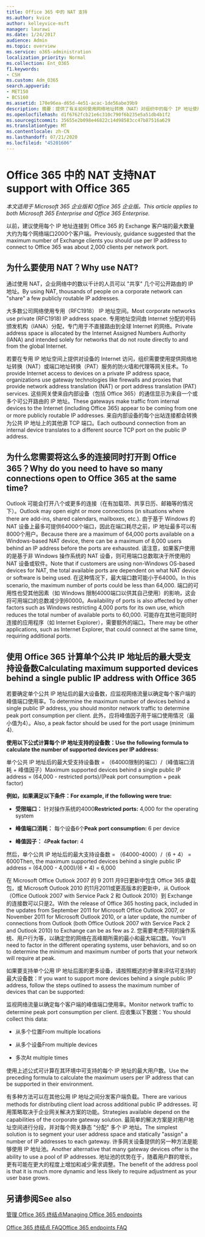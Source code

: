 ```yaml
---
title: Office 365 中的 NAT 支持
ms.author: kvice
author: kelleyvice-msft
manager: laurawi
ms.date: 1/24/2017
audience: Admin
ms.topic: overview
ms.service: o365-administration
localization_priority: Normal
ms.collection: Ent_O365
f1.keywords:
- CSH
ms.custom: Adm_O365
search.appverid:
- MET150
- BCS160
ms.assetid: 170e96ea-d65d-4e51-acac-1de56abe39b9
description: 摘要：提供了有关如何使用网络地址转换（NAT）对组织中的每个 IP 地址使用的客户端的正确数量的详细信息。
ms.openlocfilehash: d1f6762fcb21e6c310c790f6b235e5a51db4b1f2
ms.sourcegitcommit: 35655e2b098e46822c14d98583cc47b87516a629
ms.translationtype: MT
ms.contentlocale: zh-CN
ms.lasthandoff: 07/21/2020
ms.locfileid: "45201606"
---
```

# <a name="nat-support-with-office-365"></a><span data-ttu-id="b1245-103">Office 365 中的 NAT 支持</span><span class="sxs-lookup"><span data-stu-id="b1245-103">NAT support with Office 365</span></span>

<span data-ttu-id="b1245-104">*本文适用于 Microsoft 365 企业版和 Office 365 企业版。*</span><span class="sxs-lookup"><span data-stu-id="b1245-104">*This article applies to both Microsoft 365 Enterprise and Office 365 Enterprise.*</span></span>

<span data-ttu-id="b1245-105">以前，建议使用每个 IP 地址连接到 Office 365 的 Exchange 客户端的最大数量大约为每个网络端口2000个客户端。</span><span class="sxs-lookup"><span data-stu-id="b1245-105">Previously, guidance suggested that the maximum number of Exchange clients you should use per IP address to connect to Office 365 was about 2,000 clients per network port.</span></span>
  
## <a name="why-use-nat"></a><span data-ttu-id="b1245-106">为什么要使用 NAT？</span><span class="sxs-lookup"><span data-stu-id="b1245-106">Why use NAT?</span></span>

<span data-ttu-id="b1245-107">通过使用 NAT，企业网络中的数以千计的人员可以 "共享" 几个可公开路由的 IP 地址。</span><span class="sxs-lookup"><span data-stu-id="b1245-107">By using NAT, thousands of people on a corporate network can "share" a few publicly routable IP addresses.</span></span>
  
<span data-ttu-id="b1245-108">大多数公司网络使用专用（RFC1918） IP 地址空间。</span><span class="sxs-lookup"><span data-stu-id="b1245-108">Most corporate networks use private (RFC1918) IP address space.</span></span> <span data-ttu-id="b1245-109">专用地址空间由 Internet 分配的号码颁发机构（IANA）分配，专门用于不直接路由到全球 Internet 的网络。</span><span class="sxs-lookup"><span data-stu-id="b1245-109">Private address space is allocated by the Internet Assigned Numbers Authority (IANA) and intended solely for networks that do not route directly to and from the global Internet.</span></span>
  
<span data-ttu-id="b1245-110">若要在专用 IP 地址空间上提供对设备的 Internet 访问，组织需要使用提供网络地址转换（NAT）或端口地址转换（PAT）服务的防火墙和代理等网关技术。</span><span class="sxs-lookup"><span data-stu-id="b1245-110">To provide Internet access to devices on a private IP address space, organizations use gateway technologies like firewalls and proxies that provide network address translation (NAT) or port address translation (PAT) services.</span></span> <span data-ttu-id="b1245-111">这些网关使来自内部设备（包括 Office 365）的通信显示为来自一个或多个可公开路由的 IP 地址。</span><span class="sxs-lookup"><span data-stu-id="b1245-111">These gateways make traffic from internal devices to the Internet (including Office 365) appear to be coming from one or more publicly routable IP addresses.</span></span> <span data-ttu-id="b1245-112">来自内部设备的每个出站连接都会转换为公共 IP 地址上的其他源 TCP 端口。</span><span class="sxs-lookup"><span data-stu-id="b1245-112">Each outbound connection from an internal device translates to a different source TCP port on the public IP address.</span></span> 
  
## <a name="why-do-you-need-to-have-so-many-connections-open-to-office-365-at-the-same-time"></a><span data-ttu-id="b1245-113">为什么您需要将这么多的连接同时打开到 Office 365？</span><span class="sxs-lookup"><span data-stu-id="b1245-113">Why do you need to have so many connections open to Office 365 at the same time?</span></span>

<span data-ttu-id="b1245-114">Outlook 可能会打开八个或更多的连接（在有加载项、共享日历、邮箱等的情况下）。</span><span class="sxs-lookup"><span data-stu-id="b1245-114">Outlook may open eight or more connections (in situations where there are add-ins, shared calendars, mailboxes, etc.).</span></span> <span data-ttu-id="b1245-115">由于基于 Windows 的 NAT 设备上最多可提供64000个端口，因此在端口耗尽之前，IP 地址最多可以有8000个用户。</span><span class="sxs-lookup"><span data-stu-id="b1245-115">Because there are a maximum of 64,000 ports available on a Windows-based NAT device, there can be a maximum of 8,000 users behind an IP address before the ports are exhausted.</span></span> <span data-ttu-id="b1245-116">请注意，如果客户使用的是基于非 Windows 操作系统的 NAT 设备，则可用端口总数取决于所使用的 NAT 设备或软件。</span><span class="sxs-lookup"><span data-stu-id="b1245-116">Note that if customers are using non-Windows OS-based devices for NAT, the total available ports are dependent on what NAT device or software is being used.</span></span> <span data-ttu-id="b1245-117">在这种情况下，最大端口数可能小于64000。</span><span class="sxs-lookup"><span data-stu-id="b1245-117">In this scenario, the maximum number of ports could be less than 64,000.</span></span> <span data-ttu-id="b1245-118">端口的可用性也受其他因素（如 Windows 限制4000端口以供其自己使用）的影响，这会将可用端口的总数减少到60000。</span><span class="sxs-lookup"><span data-stu-id="b1245-118">Availability of ports is also affected by other factors such as Windows restricting 4,000 ports for its own use, which reduces the total number of available ports to 60,000.</span></span> <span data-ttu-id="b1245-119">可能存在其他可能同时连接的应用程序（如 Internet Explorer），需要额外的端口。</span><span class="sxs-lookup"><span data-stu-id="b1245-119">There may be other applications, such as Internet Explorer, that could connect at the same time, requiring additional ports.</span></span>
  
## <a name="calculating-maximum-supported-devices-behind-a-single-public-ip-address-with-office-365"></a><span data-ttu-id="b1245-120">使用 Office 365 计算单个公共 IP 地址后的最大受支持设备数</span><span class="sxs-lookup"><span data-stu-id="b1245-120">Calculating maximum supported devices behind a single public IP address with Office 365</span></span>

<span data-ttu-id="b1245-121">若要确定单个公共 IP 地址后的最大设备数，应监视网络流量以确定每个客户端的峰值端口使用率。</span><span class="sxs-lookup"><span data-stu-id="b1245-121">To determine the maximum number of devices behind a single public IP address, you should monitor network traffic to determine peak port consumption per client.</span></span> <span data-ttu-id="b1245-122">此外，应将峰值因子用于端口使用情况（最小值为4）。</span><span class="sxs-lookup"><span data-stu-id="b1245-122">Also, a peak factor should be used for the port usage (minimum 4).</span></span> 
  
 <span data-ttu-id="b1245-123">**使用以下公式计算每个 IP 地址支持的设备数：**</span><span class="sxs-lookup"><span data-stu-id="b1245-123">**Use the following formula to calculate the number of supported devices per IP address:**</span></span>
  
<span data-ttu-id="b1245-124">单个公共 IP 地址后的最大受支持设备数 = （64000限制的端口）/（峰值端口消耗 + 峰值因子）</span><span class="sxs-lookup"><span data-stu-id="b1245-124">Maximum supported devices behind a single public IP address = (64,000 - restricted ports)/(Peak port consumption + peak factor)</span></span>
  
 <span data-ttu-id="b1245-125">**例如，如果满足以下条件：**</span><span class="sxs-lookup"><span data-stu-id="b1245-125">**For example, if the following were true:**</span></span>
  
- <span data-ttu-id="b1245-126">**受限端口：** 针对操作系统的4000</span><span class="sxs-lookup"><span data-stu-id="b1245-126">**Restricted ports:** 4,000 for the operating system</span></span>

- <span data-ttu-id="b1245-127">**峰值端口消耗：** 每个设备6个</span><span class="sxs-lookup"><span data-stu-id="b1245-127">**Peak port consumption:** 6 per device</span></span>

- <span data-ttu-id="b1245-128">**峰值因子：** 4</span><span class="sxs-lookup"><span data-stu-id="b1245-128">**Peak factor:** 4</span></span>

<span data-ttu-id="b1245-129">然后，单个公共 IP 地址后的最大支持设备数 = （64000-4000）/（6 + 4） = 6000</span><span class="sxs-lookup"><span data-stu-id="b1245-129">Then, the maximum supported devices behind a single public IP address = (64,000 - 4,000)/(6 + 4) = 6,000</span></span>
  
<span data-ttu-id="b1245-130">在 Microsoft Office Outlook 2007 的 9 2011 月9日更新中包含 Office 365 承载包，或 Microsoft Outlook 2010 的11月2011或更高版本的更新中，从 Outlook （Office Outlook 2007 with Service Pack 2 和 Outlook 2010）到 Exchange 的连接数可以只是2。</span><span class="sxs-lookup"><span data-stu-id="b1245-130">With the release of Office 365 hosting pack, included in the updates from September 2011 for Microsoft Office Outlook 2007, or November 2011 for Microsoft Outlook 2010, or a later update, the number of connections from Outlook (both Office Outlook 2007 with Service Pack 2 and Outlook 2010) to Exchange can be as few as 2.</span></span> <span data-ttu-id="b1245-131">您需要考虑不同的操作系统、用户行为等，以确定您的网络在高峰期所需的最小和最大端口数。</span><span class="sxs-lookup"><span data-stu-id="b1245-131">You'll need to factor in the different operating systems, user behaviors, and so on to determine the minimum and maximum number of ports that your network will require at peak.</span></span>
  
<span data-ttu-id="b1245-132">如果要支持单个公用 IP 地址后面的更多设备，请按照概述的步骤来评估可支持的最大设备数：</span><span class="sxs-lookup"><span data-stu-id="b1245-132">If you want to support more devices behind a single public IP address, follow the steps outlined to assess the maximum number of devices that can be supported:</span></span>
  
<span data-ttu-id="b1245-133">监视网络流量以确定每个客户端的峰值端口使用率。</span><span class="sxs-lookup"><span data-stu-id="b1245-133">Monitor network traffic to determine peak port consumption per client.</span></span> <span data-ttu-id="b1245-134">应收集以下数据：</span><span class="sxs-lookup"><span data-stu-id="b1245-134">You should collect this data:</span></span>
  
- <span data-ttu-id="b1245-135">从多个位置</span><span class="sxs-lookup"><span data-stu-id="b1245-135">From multiple locations</span></span>
    
- <span data-ttu-id="b1245-136">从多个设备</span><span class="sxs-lookup"><span data-stu-id="b1245-136">From multiple devices</span></span>
    
- <span data-ttu-id="b1245-137">多次</span><span class="sxs-lookup"><span data-stu-id="b1245-137">At multiple times</span></span>
    
<span data-ttu-id="b1245-138">使用上述公式可计算在其环境中可支持的每个 IP 地址的最大用户数。</span><span class="sxs-lookup"><span data-stu-id="b1245-138">Use the preceding formula to calculate the maximum users per IP address that can be supported in their environment.</span></span>
  
<span data-ttu-id="b1245-139">有多种方法可以在其他公用 IP 地址之间分发客户端负载。</span><span class="sxs-lookup"><span data-stu-id="b1245-139">There are various methods for distributing client load across additional public IP addresses.</span></span> <span data-ttu-id="b1245-140">可用策略取决于企业网关解决方案的功能。</span><span class="sxs-lookup"><span data-stu-id="b1245-140">Strategies available depend on the capabilities of the corporate gateway solution.</span></span> <span data-ttu-id="b1245-141">最简单的解决方案是对用户地址空间进行分段，并对每个网关静态 "分配" 多个 IP 地址。</span><span class="sxs-lookup"><span data-stu-id="b1245-141">The simplest solution is to segment your user address space and statically "assign" a number of IP addresses to each gateway.</span></span> <span data-ttu-id="b1245-142">许多网关设备提供的另一种方法是能够使用 IP 地址池。</span><span class="sxs-lookup"><span data-stu-id="b1245-142">Another alternative that many gateway devices offer is the ability to use a pool of IP addresses.</span></span> <span data-ttu-id="b1245-143">地址池的优势在于，随着用户群的增长，更有可能在更大的程度上增加和减少需求调整。</span><span class="sxs-lookup"><span data-stu-id="b1245-143">The benefit of the address pool is that it is much more dynamic and less likely to require adjustment as your user base grows.</span></span>
  
## <a name="see-also"></a><span data-ttu-id="b1245-144">另请参阅</span><span class="sxs-lookup"><span data-stu-id="b1245-144">See also</span></span>

[<span data-ttu-id="b1245-145">管理 Office 365 终结点</span><span class="sxs-lookup"><span data-stu-id="b1245-145">Managing Office 365 endpoints</span></span>](https://support.office.com/article/99cab9d4-ef59-4207-9f2b-3728eb46bf9a)
  
[<span data-ttu-id="b1245-146">Office 365 终结点 FAQ</span><span class="sxs-lookup"><span data-stu-id="b1245-146">Office 365 endpoints FAQ</span></span>](https://support.office.com/article/d4088321-1c89-4b96-9c99-54c75cae2e6d)
